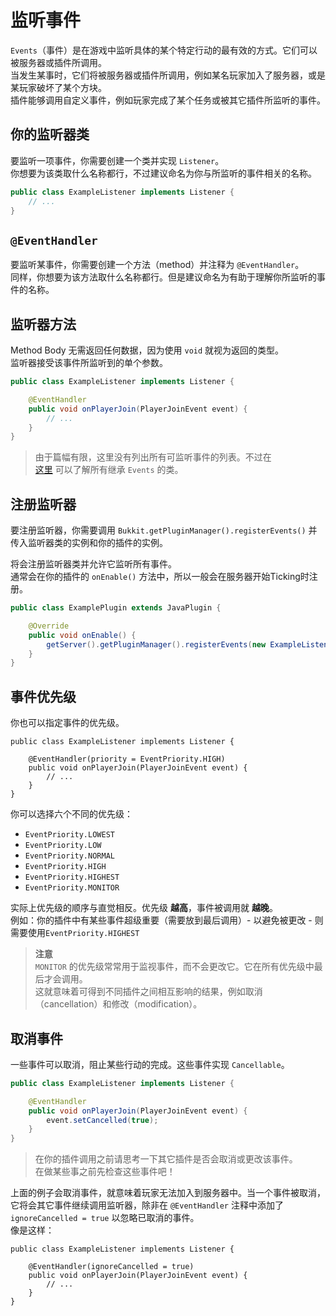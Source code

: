 # 监听事件

 `Events`（事件）是在游戏中监听具体的某个特定行动的最有效的方式。它们可以被服务器或插件所调用。  
当发生某事时，它们将被服务器或插件所调用，例如某名玩家加入了服务器，或是某玩家破坏了某个方块。  
插件能够调用自定义事件，例如玩家完成了某个任务或被其它插件所监听的事件。  

## 你的监听器类

要监听一项事件，你需要创建一个类并实现 `Listener`。  
你想要为该类取什么名称都行，不过建议命名为你与所监听的事件相关的名称。  

```java
public class ExampleListener implements Listener {
    // ...
}
```

## `@EventHandler`

要监听某事件，你需要创建一个方法（method）并注释为 `@EventHandler`。  
同样，你想要为该方法取什么名称都行。但是建议命名为有助于理解你所监听的事件的名称。  

## 监听器方法

Method Body 无需返回任何数据，因为使用 `void` 就视为返回的类型。  
监听器接受该事件所监听到的单个参数。
    
```java
public class ExampleListener implements Listener {

    @EventHandler
    public void onPlayerJoin(PlayerJoinEvent event) {
        // ...
    }
}
```

> 由于篇幅有限，这里没有列出所有可监听事件的列表。不过在    
> [这里](https://jd.papermc.io/paper/1.19/org/bukkit/event/Event.html) 可以了解所有继承 `Events` 的类。  

## 注册监听器

要注册监听器，你需要调用 `Bukkit.getPluginManager().registerEvents()` 并传入监听器类的实例和你的插件的实例。  
  
 将会注册监听器类并允许它监听所有事件。    
 通常会在你的插件的 `onEnable()` 方法中，所以一般会在服务器开始Ticking时注册。

```java
public class ExamplePlugin extends JavaPlugin {

    @Override
    public void onEnable() {
        getServer().getPluginManager().registerEvents(new ExampleListener(), this);
    }
}
```

## 事件优先级

你也可以指定事件的优先级。  
    
```
public class ExampleListener implements Listener {

    @EventHandler(priority = EventPriority.HIGH)
    public void onPlayerJoin(PlayerJoinEvent event) {
        // ...
    }
}
```
你可以选择六个不同的优先级：
- `EventPriority.LOWEST`
- `EventPriority.LOW`
- `EventPriority.NORMAL`
- `EventPriority.HIGH`
- `EventPriority.HIGHEST`
- `EventPriority.MONITOR`

实际上优先级的顺序与直觉相反。优先级 **越高**，事件被调用就 **越晚**。  
例如：你的插件中有某些事件超级重要（需要放到最后调用）- 以避免被更改 - 则需要使用`EventPriority.HIGHEST`  

> **注意**  
> `MONITOR` 的优先级常常用于监视事件，而不会更改它。它在所有优先级中最后才会调用。  
> 这就意味着可得到不同插件之间相互影响的结果，例如取消（cancellation）和修改（modification）。  

## 取消事件

一些事件可以取消，阻止某些行动的完成。这些事件实现 `Cancellable`。  
    
```java
public class ExampleListener implements Listener {

    @EventHandler
    public void onPlayerJoin(PlayerJoinEvent event) {
        event.setCancelled(true);
    }
}
```

> 在你的插件调用之前请思考一下其它插件是否会取消或更改该事件。    
> 在做某些事之前先检查这些事件吧！    

上面的例子会取消事件，就意味着玩家无法加入到服务器中。当一个事件被取消，它将会其它事件继续调用监听器，除非在 `@EventHandler` 注释中添加了 `ignoreCancelled = true` 以忽略已取消的事件。  
像是这样：
```
public class ExampleListener implements Listener {

    @EventHandler(ignoreCancelled = true)
    public void onPlayerJoin(PlayerJoinEvent event) {
        // ...
    }
}
```
